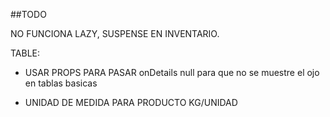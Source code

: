 ##TODO

NO FUNCIONA LAZY, SUSPENSE EN INVENTARIO.

TABLE: 
- USAR PROPS PARA PASAR onDetails null para que no se muestre el ojo en tablas basicas

 - UNIDAD DE MEDIDA PARA PRODUCTO KG/UNIDAD